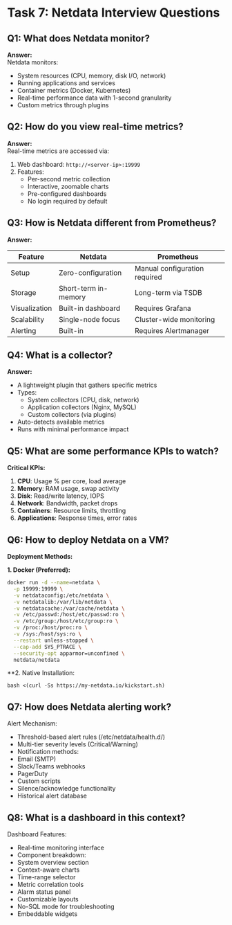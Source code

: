 # Task 7: Netdata Interview Questions

## Q1: What does Netdata monitor?
**Answer:**  
Netdata monitors:
- System resources (CPU, memory, disk I/O, network)
- Running applications and services
- Container metrics (Docker, Kubernetes)
- Real-time performance data with 1-second granularity
- Custom metrics through plugins

## Q2: How do you view real-time metrics?
**Answer:**  
Real-time metrics are accessed via:
1. Web dashboard: `http://<server-ip>:19999`
2. Features:
   - Per-second metric collection
   - Interactive, zoomable charts
   - Pre-configured dashboards
   - No login required by default

## Q3: How is Netdata different from Prometheus?
**Answer:**  

| Feature          | Netdata                          | Prometheus                      |
|------------------|----------------------------------|---------------------------------|
| Setup            | Zero-configuration               | Manual configuration required   |
| Storage          | Short-term in-memory             | Long-term via TSDB              |
| Visualization    | Built-in dashboard               | Requires Grafana                |
| Scalability      | Single-node focus                | Cluster-wide monitoring         |
| Alerting         | Built-in                         | Requires Alertmanager           |

## Q4: What is a collector?
**Answer:**  
- A lightweight plugin that gathers specific metrics
- Types:
  - System collectors (CPU, disk, network)
  - Application collectors (Nginx, MySQL)
  - Custom collectors (via plugins)
- Auto-detects available metrics
- Runs with minimal performance impact

## Q5: What are some performance KPIs to watch?
**Critical KPIs:**  
1. **CPU**: Usage % per core, load average
2. **Memory**: RAM usage, swap activity
3. **Disk**: Read/write latency, IOPS
4. **Network**: Bandwidth, packet drops
5. **Containers**: Resource limits, throttling
6. **Applications**: Response times, error rates

## Q6: How to deploy Netdata on a VM?
**Deployment Methods:**  

**1. Docker (Preferred):**
```bash
docker run -d --name=netdata \
  -p 19999:19999 \
  -v netdataconfig:/etc/netdata \
  -v netdatalib:/var/lib/netdata \
  -v netdatacache:/var/cache/netdata \
  -v /etc/passwd:/host/etc/passwd:ro \
  -v /etc/group:/host/etc/group:ro \
  -v /proc:/host/proc:ro \
  -v /sys:/host/sys:ro \
  --restart unless-stopped \
  --cap-add SYS_PTRACE \
  --security-opt apparmor=unconfined \
  netdata/netdata
````
**2. Native Installation:
````
bash <(curl -Ss https://my-netdata.io/kickstart.sh)
````
## Q7: How does Netdata alerting work?
Alert Mechanism:
- Threshold-based alert rules (/etc/netdata/health.d/)
- Multi-tier severity levels (Critical/Warning)
- Notification methods:
- Email (SMTP)
- Slack/Teams webhooks
- PagerDuty
- Custom scripts
- Silence/acknowledge functionality
- Historical alert database

## Q8: What is a dashboard in this context?
Dashboard Features:
- Real-time monitoring interface
- Component breakdown:
- System overview section
- Context-aware charts
- Time-range selector
- Metric correlation tools
- Alarm status panel
- Customizable layouts
- No-SQL mode for troubleshooting
- Embeddable widgets
